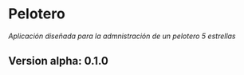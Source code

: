 # Pelotero #

*Aplicación diseñada para la admnistración de un pelotero 5 estrellas*

## Version alpha: 0.1.0
